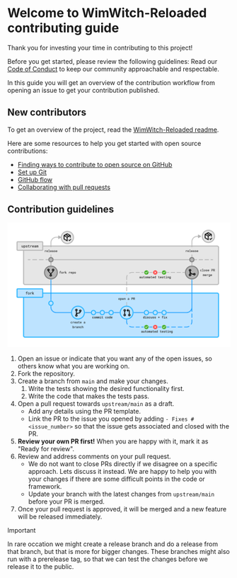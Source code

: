 <!--
    https://docs.github.com/en/communities/setting-up-your-project-for-healthy-contributions/setting-guidelines-for-repository-contributors
-->

# Welcome to WimWitch-Reloaded contributing guide

Thank you for investing your time in contributing to this project!

Before you get started, please review the following guidelines:
Read our [Code of Conduct](./CODE_OF_CONDUCT.md) to keep our community approachable and respectable.

In this guide you will get an overview of the contribution workflow from opening an issue to get your contribution published.

## New contributors

To get an overview of the project, read the [WimWitch-Reloaded readme](../README.md).

Here are some resources to help you get started with open source contributions:

- [Finding ways to contribute to open source on GitHub](https://docs.github.com/get-started/exploring-projects-on-github/finding-ways-to-contribute-to-open-source-on-github)
- [Set up Git](https://docs.github.com/get-started/quickstart/set-up-git)
- [GitHub flow](https://docs.github.com/get-started/quickstart/github-flow)
- [Collaborating with pull requests](https://docs.github.com/github/collaborating-with-pull-requests)

## Contribution guidelines

![Contributing flow](../docs/assets//contributionflow.png)

1. Open an issue or indicate that you want any of the open issues, so others know what you are working on.
1. Fork the repository.
1. Create a branch from `main` and make your changes.
   1. Write the tests showing the desired functionality first.
   1. Write the code that makes the tests pass.
1. Open a pull request towards `upstream/main` as a draft.
   - Add any details using the PR template.
   - Link the PR to the issue you opened by adding `- Fixes #<issue_number>` so that the issue gets associated and closed with the PR.
1. **Review your own PR first!** When you are happy with it, mark it as "Ready for review".
1. Review and address comments on your pull request.
   - We do not want to close PRs directly if we disagree on a specific approach. Lets discuss it instead. We are happy to help you with your changes if there are some difficult points in the code or framework.
   - Update your branch with the latest changes from `upstream/main` before your PR is merged.
1. Once your pull request is approved, it will be merged and a new feature will be released immediately.

> [!IMPORTANT]
> In rare occation we might create a release branch and do a release from that branch, but that is more for bigger changes.
> These branches might also run with a prerelease tag, so that we can test the changes before we release it to the public.
